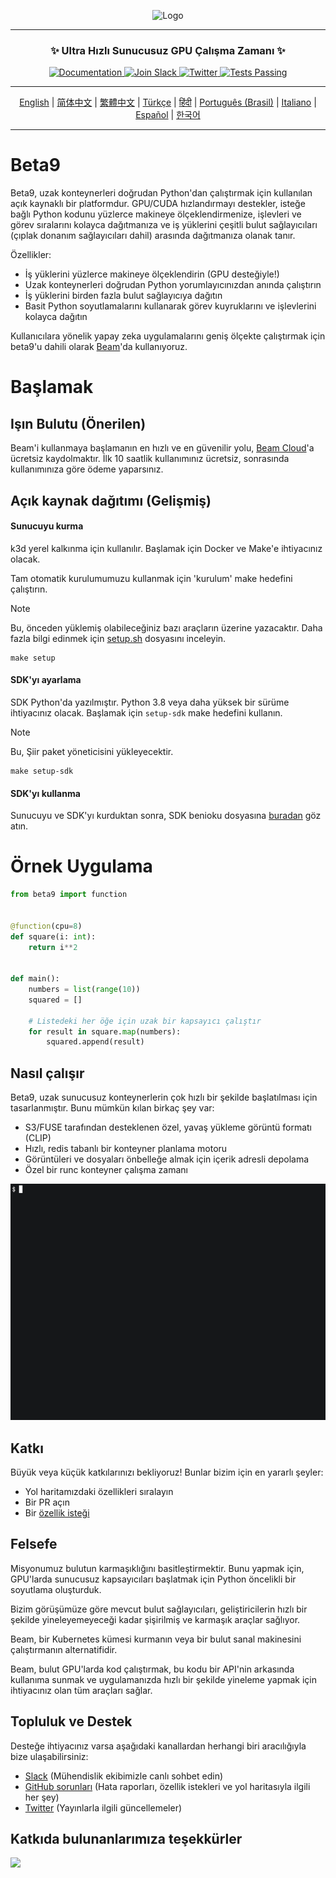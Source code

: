 <div align="center">
<p align="center">
<img alt="Logo" src="https://github.com/beam-cloud/beta9/assets/10925686/a23019e2-3a34-4efa-9ac7-033c83f528cf"/ width="20%">
</p>

---

### **✨ Ultra Hızlı Sunucusuz GPU Çalışma Zamanı ✨**

<p align="center">
  <a href="https://docs.beam.cloud">
    <img alt="Documentation" src="https://img.shields.io/badge/docs-quickstart-blue">
  </a>
  <a href="https://join.slack.com/t/beam-89x5025/shared_invite/zt-1ye1jzgg2-cGpMKuoXZJiT3oSzgPmN8g">
    <img alt="Join Slack" src="https://img.shields.io/badge/Beam-Join%20Slack-blue?logo=slack">
  </a>
    <a href="https://twitter.com/beam_cloud">
    <img alt="Twitter" src="https://img.shields.io/twitter/follow/beam_cloud.svg?style=social&logo=twitter">
  </a>
  <a href="https://github.com/beam-cloud/beta9/actions">
    <img alt="Tests Passing" src="https://github.com/beam-cloud/beta9/actions/workflows/test.yml/badge.svg">
  </a>
</p>

---

[English](https://github.com/beam-cloud/beta9/blob/master/README.md) | [简体中文](https://github.com/beam-cloud/beta9/blob/master/docs/zh/zh_cn/README.md) | [繁體中文](https://github.com/beam-cloud/beta9/blob/master/docs/zh/zh_cw/README.md) | [Türkçe](https://github.com/beam-cloud/beta9/blob/master/docs/tr/README.md) | [हिंदी](https://github.com/beam-cloud/beta9/blob/master/docs/in/README.md) | [Português (Brasil)](https://github.com/beam-cloud/beta9/blob/master/docs/pt/README.md) | [Italiano](https://github.com/beam-cloud/beta9/blob/master/docs/it/README.md) | [Español](https://github.com/beam-cloud/beta9/blob/master/docs/es/README.md) | [한국어](https://github.com/beam-cloud/beta9/blob/master/docs/kr/README.md)

---

</div>

# Beta9

Beta9, uzak konteynerleri doğrudan Python'dan çalıştırmak için kullanılan açık kaynaklı bir platformdur. GPU/CUDA hızlandırmayı destekler, isteğe bağlı Python kodunu yüzlerce makineye ölçeklendirmenize, işlevleri ve görev sıralarını kolayca dağıtmanıza ve iş yüklerini çeşitli bulut sağlayıcıları (çıplak donanım sağlayıcıları dahil) arasında dağıtmanıza olanak tanır.

Özellikler:

- İş yüklerini yüzlerce makineye ölçeklendirin (GPU desteğiyle!)
- Uzak konteynerleri doğrudan Python yorumlayıcınızdan anında çalıştırın
- İş yüklerini birden fazla bulut sağlayıcıya dağıtın
- Basit Python soyutlamalarını kullanarak görev kuyruklarını ve işlevlerini kolayca dağıtın

Kullanıcılara yönelik yapay zeka uygulamalarını geniş ölçekte çalıştırmak için beta9'u dahili olarak [Beam](https://beam.cloud)'da kullanıyoruz.

# Başlamak

## Işın Bulutu (Önerilen)

Beam'i kullanmaya başlamanın en hızlı ve en güvenilir yolu, [Beam Cloud](https://beam.cloud)'a ücretsiz kaydolmaktır. İlk 10 saatlik kullanımınız ücretsiz, sonrasında kullanımınıza göre ödeme yaparsınız.

## Açık kaynak dağıtımı (Gelişmiş)

#### Sunucuyu kurma

k3d yerel kalkınma için kullanılır. Başlamak için Docker ve Make'e ihtiyacınız olacak.

Tam otomatik kurulumumuzu kullanmak için 'kurulum' make hedefini çalıştırın.

> [!NOTE]
> Bu, önceden yüklemiş olabileceğiniz bazı araçların üzerine yazacaktır. Daha fazla bilgi edinmek için [setup.sh](bin/setup.sh) dosyasını inceleyin.

```
make setup
```

#### SDK'yı ayarlama

SDK Python'da yazılmıştır. Python 3.8 veya daha yüksek bir sürüme ihtiyacınız olacak. Başlamak için `setup-sdk` make hedefini kullanın.

> [!NOTE]
> Bu, Şiir paket yöneticisini yükleyecektir.

```
make setup-sdk
```

#### SDK'yı kullanma

Sunucuyu ve SDK'yı kurduktan sonra, SDK benioku dosyasına [buradan](sdk/README.md) göz atın.

# Örnek Uygulama

```python
from beta9 import function


@function(cpu=8)
def square(i: int):
    return i**2


def main():
    numbers = list(range(10))
    squared = []

    # Listedeki her öğe için uzak bir kapsayıcı çalıştır
    for result in square.map(numbers):
        squared.append(result)
```

## Nasıl çalışır

Beta9, uzak sunucusuz konteynerlerin çok hızlı bir şekilde başlatılması için tasarlanmıştır. Bunu mümkün kılan birkaç şey var:

- S3/FUSE tarafından desteklenen özel, yavaş yükleme görüntü formatı (CLIP)
- Hızlı, redis tabanlı bir konteyner planlama motoru
- Görüntüleri ve dosyaları önbelleğe almak için içerik adresli depolama
- Özel bir runc konteyner çalışma zamanı

![demo gif](sdk/docs/demo.gif)

## Katkı

Büyük veya küçük katkılarınızı bekliyoruz! Bunlar bizim için en yararlı şeyler:

- Yol haritamızdaki özellikleri sıralayın
- Bir PR açın
- Bir [özellik isteği](https://github.com/beam-cloud/beta9/issues/new?signees=&labels=&projects=&template=feature-request.md&title=)

## Felsefe

Misyonumuz bulutun karmaşıklığını basitleştirmektir. Bunu yapmak için, GPU'larda sunucusuz kapsayıcıları başlatmak için Python öncelikli bir soyutlama oluşturduk.

Bizim görüşümüze göre mevcut bulut sağlayıcıları, geliştiricilerin hızlı bir şekilde yineleyemeyeceği kadar şişirilmiş ve karmaşık araçlar sağlıyor.

Beam, bir Kubernetes kümesi kurmanın veya bir bulut sanal makinesini çalıştırmanın alternatifidir.

Beam, bulut GPU'larda kod çalıştırmak, bu kodu bir API'nin arkasında kullanıma sunmak ve uygulamanızda hızlı bir şekilde yineleme yapmak için ihtiyacınız olan tüm araçları sağlar.

## Topluluk ve Destek

Desteğe ihtiyacınız varsa aşağıdaki kanallardan herhangi biri aracılığıyla bize ulaşabilirsiniz:

- [Slack](https://join.slack.com/t/beam-cloud/shared_invite/zt-2f16bwiiq-oP8weCLWNrf_9lJZIDf0Fg) \(Mühendislik ekibimizle canlı sohbet edin\)
- [GitHub sorunları](https://github.com/beam-cloud/issues) \(Hata raporları, özellik istekleri ve yol haritasıyla ilgili her şey)
- [Twitter](https://twitter.com/beam_cloud) \(Yayınlarla ilgili güncellemeler)

## Katkıda bulunanlarımıza teşekkürler

<a href="https://github.com/slai-labs/get-beam/graphs/contributors">
   <img src="https://contrib.rocks/image?repo=slai-labs/get-beam" />
</a>
